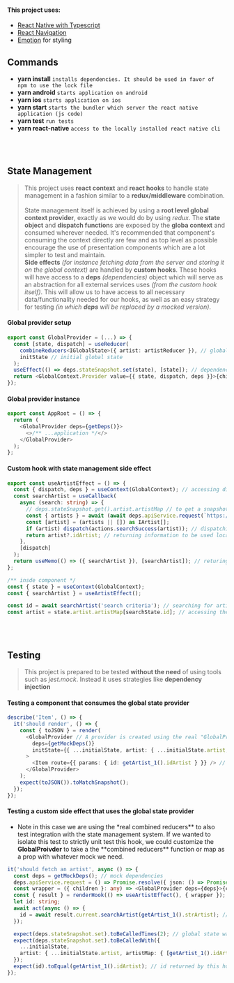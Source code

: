#### This project uses:

- [React Native with Typescript](https://reactnative.dev/docs/typescript)
- [React Navigation](https://reactnavigation.org/)
- [Emotion](https://emotion.sh/docs/@emotion/native) for styling

## Commands

- **yarn install** `installs dependencies. It should be used in favor of npm to use the lock file`
- **yarn android** `starts application on android`
- **yarn ios** `starts application on ios`
- **yarn start** `starts the bundler which server the react native application (js code)`
- **yarn test** `run tests`
- **yarn react-native** `access to the locally installed react native cli`

<br/>
<br/>

## State Management

> This project uses **react context** and **react hooks** to handle state management in a fashion similar to a **redux/middleware** combination.
> <br/><br/>
> State management itself is achieved by using a **root level global context provider**, exactly as we would do by using _redux_. The **state object** and **dispatch function**s are exposed by the **globa context** and consumed wherever needed. It's recommended that component's consuming the context directly are few and as top level as possible encourage the use of presentation components which are a lot simpler to test and maintain.
> <br/>**Side effects** _(for instance fetching data from the server and storing it on the global context)_ are handled by **custom hooks**. These hooks will have access to a **deps** _(dependencies)_ object which will serve as an abstraction for all external services uses _(from the custom hook itself)_. This will allow us to have access to all necessary data/functionality needed for our hooks, as well as an easy strategy for testing _(in which **deps** will be replaced by a mocked version)_.

#### Global provider setup

```typescript
export const GlobalProvider = (...) => {
  const [state, dispatch] = useReducer(
    combineReducers<IGlobalState>({ artist: artistReducer }), // global state/reducer map
    initState // initial global state
  );
  useEffect(() => deps.stateSnapshot.set(state), [state]); // dependency meant to access the "current" state without depending on react's life cycle. This is meant to be used in cases where a custom hook altered the state by dispatching an action, either by itself or by invoking another custom hook, and needs access to the latest state version
  return <GlobalContext.Provider value={{ state, dispatch, deps }}>{children}</GlobalContext.Provider>; // exposing the state, dispatch and dependencies object
});
```

#### Global provider instance

```typescript
export const AppRoot = () => {
  return (
    <GlobalProvider deps={getDeps()}>
      <>/** ...application */</>
    </GlobalProvider>
  );
};
```

#### Custom hook with state management side effect

```typescript
export const useArtistEffect = () => {
  const { dispatch, deps } = useContext(GlobalContext); // accessing dispatch and dependencies used by all these callbacks
  const searchArtist = useCallback(
    async (search: string) => {
      // deps.stateSnapshot.get().artist.artistMap // to get a snapshot of the current state
      const { artists } = await (await deps.apiService.request(`https://www.theaudiodb.com/api/v1/json/1/search.php?s=${search}`)).json();
      const [artist] = (artists || []) as IArtist[];
      if (artist) dispatch(actions.searchSuccess(artist)); // dispatching action which will create a new state version
      return artist?.idArtist; // returning information to be used locally by the component
    },
    [dispatch]
  );
  return useMemo(() => ({ searchArtist }), [searchArtist]); // returing callbacks
};

/** insde component */
const { state } = useContext(GlobalContext);
const { searchArtist } = useArtistEffect();

const id = await searchArtist('search criteria'); // searching for artist and storing the searched artist's id *probably in a local state*
const artist = state.artist.artistMap[searchState.id]; // accessing the global state where all *up to date* artists are stored and selecting the artist this components needed to fetch
```

<br/>
<br/>

## Testing

> This project is prepared to be tested **without the need** of using tools such as _jest.mock_. Instead it uses strategies like **dependency injection**

#### Testing a component that consumes the global state provider

```typescript
describe('Item', () => {
  it('should render', () => {
    const { toJSON } = render(
      <GlobalProvider // A provider is created using the real "GlobalProvider". In this case, we pass down the provider's props our mock dependencies and inital state
        deps={getMockDeps()}
        initState={{ ...initialState, artist: { ...initialState.artist, artistMap: { [getArtist_1().idArtist]: getArtist_1() } } }}
      >
        <Item route={{ params: { id: getArtist_1().idArtist } }} /> // Routes in this case are consumed by props
      </GlobalProvider>
    );
    expect(toJSON()).toMatchSnapshot();
  });
});
```

#### Testing a custom side effect that uses the global state provider

- Note in this case we are using the \*real combined reducers** to also test integration with the state management system. If we wanted to isolate this test to strictly unit test this hook, we could customize the **GlobalProivder** to take a the **combined reducers\*\* function or map as a prop with whatever mock we need.

```typescript
it('should fetch an artist', async () => {
  const deps = getMockDeps(); // mock dependencies
  deps.apiService.request = () => Promise.resolve({ json: () => Promise.resolve({ artists: [getArtist_1()] }) }); // customizing a dependency to fit this test
  const wrapper = ({ children }: any) => <GlobalProvider deps={deps}>{children}</GlobalProvider>; // wrapper to be used by "@testing-library/react-hooks" so we can access the global state provider
  const { result } = renderHook(() => useArtistEffect(), { wrapper });
  let id: string;
  await act(async () => {
    id = await result.current.searchArtist(getArtist_1().strArtist); // getting the id returned by our custom hook (expected to be the one we customized on the mock dependencies)
  });

  expect(deps.stateSnapshot.set).toBeCalledTimes(2); // global state was set 2 times (one by the initial setup and one by this hook's execution)
  expect(deps.stateSnapshot.set).toBeCalledWith({
    ...initialState,
    artist: { ...initialState.artist, artistMap: { [getArtist_1().idArtist]: getArtist_1() } } // global state was set by this hook with the expected data from our mock
  });
  expect(id).toEqual(getArtist_1().idArtist); // id returned by this hook is the one in our mock dependency
});
```
